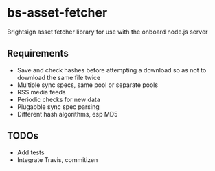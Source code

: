 # bs-asset-fetcher
Brightsign asset fetcher library for use with the onboard node.js server

## Requirements
- Save and check hashes before attempting a download so as not to download the same file twice
- Multiple sync specs, same pool or separate pools
- RSS media feeds
- Periodic checks for new data
- Plugabble sync spec parsing
- Different hash algorithms, esp MD5

## TODOs
- Add tests
- Integrate Travis, commitizen
